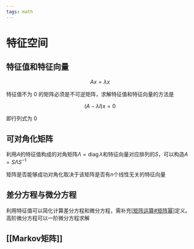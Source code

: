 ```yaml
---
tags: math
---
```


# 特征空间

## 特征值和特征向量

$$
Ax=\lambda x
$$

特征值不为 0 的矩阵必须是不可逆矩阵，求解特征值和特征向量的方法是

$$
(A-\lambda I)x=0
$$

即行列式为 0

## 可对角化矩阵

利用$A$的特征值构成的对角矩阵$\Lambda=\operatorname{diag}\lambda$和特征向量对应排列的$S$，可以构造$A=S\Lambda S^{-1}$

矩阵是否能够成功对角化取决于该矩阵是否有$n$个线性无关的特征向量

## 差分方程与微分方程

利用特征值可以简化计算差分方程和微分方程，需补充[[矩阵运算#矩阵幂]]定义。高阶微分方程可以一阶微分方程求解

## [[Markov矩阵]]

[//begin]: # "Autogenerated link references for markdown compatibility"
[矩阵运算#矩阵幂]: ../app/矩阵运算.md "矩阵算法"
[//end]: # "Autogenerated link references"
